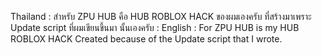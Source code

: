 Thailand :
สำหรับ ZPU HUB คือ HUB ROBLOX HACK ของผมเองครับ
ที่สร้างมาเพราะ Update script ที่ผมเขียนขึ้นมา นั้นเองครับ
:
English :
For ZPU HUB is my HUB ROBLOX HACK
Created because of the Update script that I wrote.
